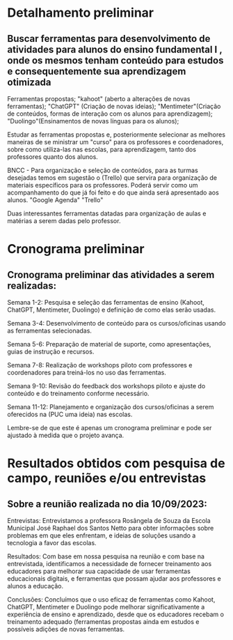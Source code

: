 # Detalhamento preliminar

## Buscar ferramentas para desenvolvimento de atividades para alunos do ensino fundamental I , onde os mesmos tenham conteúdo para estudos e consequentemente sua aprendizagem otimizada 
 Ferramentas propostas;
"kahoot" (aberto a alterações de novas ferramentas);
"ChatGPT" (Criação de novas ideias);
"Mentimeter"(Criação de conteúdos, formas de interação com os alunos para aprendizagem);
"Duolingo"(Ensinamentos de novas línguas para os alunos);

Estudar as ferramentas propostas e, posteriormente selecionar as melhores maneiras de se ministrar um "curso" para os professores e coordenadores, sobre como utiliza-las nas escolas, para aprendizagem, tanto dos professores quanto dos alunos.

BNCC - Para organização e seleção de conteúdos, para as turmas desejadas temos em sugestão o (Trello) que servira para organização de materiais específicos para os professores. Poderá servir como um acompanhamento do que já foi feito e do que ainda será apresentado aos alunos.
"Google Agenda"
"Trello"

Duas interessantes ferramentas datadas para organização de aulas e matérias a serem dadas pelo professor.

# Cronograma preliminar

## Cronograma preliminar das atividades a serem realizadas:
Semana 1-2: Pesquisa e seleção das ferramentas de ensino (Kahoot, ChatGPT, Mentimeter, Duolingo) e definição de como elas serão usadas.

Semana 3-4: Desenvolvimento de conteúdo para os cursos/oficinas usando as ferramentas selecionadas.

Semana 5-6: Preparação de material de suporte, como apresentações, guias de instrução e recursos.

Semana 7-8: Realização de workshops piloto com professores e coordenadores para treiná-los no uso das ferramentas.

Semana 9-10: Revisão do feedback dos workshops piloto e ajuste do conteúdo e do treinamento conforme necessário.

Semana 11-12: Planejamento e organização dos cursos/oficinas a serem oferecidos na (PUC uma ideia) nas escolas.

Lembre-se de que este é apenas um cronograma preliminar e pode ser ajustado à medida que o projeto avança.



# Resultados obtidos com pesquisa de campo, reuniões e/ou entrevistas

## Sobre a reunião realizada no dia 10/09/2023: 
Entrevistas: Entrevistamos a professora Rosângela de Souza da Escola Municipal José Raphael dos Santos Netto para obter informações sobre problemas em que eles enfrentam, e ideias de soluções usando a tecnologia a favor das escolas.

Resultados: Com base em nossa pesquisa na reunião e com base na entrevistada, identificamos a necessidade de fornecer treinamento aos educadores para melhorar sua capacidade de usar ferramentas educacionais digitais, e ferramentas que possam ajudar aos professores e alunos a educação.

Conclusões: Concluímos que o uso eficaz de ferramentas como Kahoot, ChatGPT, Mentimeter e Duolingo pode melhorar significativamente a experiência de ensino e aprendizado, desde que os educadores recebam o treinamento adequado (ferramentas propostas ainda em estudos e possíveis adições de novas ferramentas.





